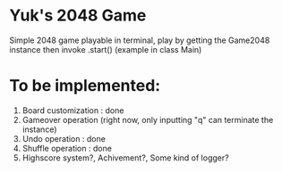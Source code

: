# Yuk's 2048 Game

Simple 2048 game playable in terminal, play by getting the Game2048 instance then invoke .start() (example in class Main)

# To be implemented:

1. Board customization : done
2. Gameover operation (right now, only inputting "q" can terminate the instance)
3. Undo operation : done
4. Shuffle operation : done
5. Highscore system?, Achivement?, Some kind of logger?
